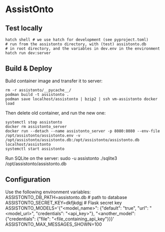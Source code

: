 # AssistOnto

## Test locally

    hatch shell # we use hatch for development (see pyproject.toml)
    # run from the assistonto directory, with (test) assistonto.db
    # in root directory, and the variables in dev.env in the environment
    hatch run dev:server

## Build & Deploy

Build container image and transfer it to server:

    rm -r assistonto/__pycache__/
    podman build -t assistonto .
    podman save localhost/assistonto | bzip2 | ssh vm-assistonto docker load

Then delete old container, and run the new one:

    systemctl stop assistonto
    docker rm assistonto_server
    docker run --detach --name assistonto_server -p 8080:8080 --env-file /opt/assistonto/assistonto.env -v /opt/assistonto/assistonto.db:/opt/assistonto/assistonto.db localhost/assistonto
    systemctl start assistonto

Run SQLite on the server:
    sudo -u assistonto ./sqlite3 /opt/assistonto/assistonto.db

## Configuration

Use the following environment variables:
    ASSISTONTO_DB_PATH=assistonto.db # path to database
    ASSISTONTO_SECRET_KEY=dkfjkdgj # Flask secret key
    ASSISTONTO_MODELS='{"<model_name>": {"default": "true", "url": "<model_url>", "credentials": "<api_key>"}, "<another_model": {"credentials": {"file": "<file_containing_api_key"}}}'
    ASSISTONTO_MAX_MESSAGES_SHOWN=100
